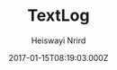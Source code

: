 ---
layout: JamstackTheme
title: TextLog
github: https://github.com/heiswayi/textlog
demo: https://heiswayi.github.io/textlog/
author: Heiswayi Nrird
ssg: Jekyll
date: 2017-01-15T08:19:03.000Z
description: Minimalist, lefty-style Jekyll theme designed for documentation based blog.
stale: true
---